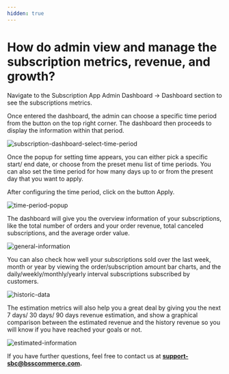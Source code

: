 ```yaml
---
hidden: true
---
```


# How do admin view and manage the subscription metrics, revenue, and growth?

Navigate to the Subscription App Admin Dashboard -> Dashboard section to see the subscriptions metrics.

Once entered the dashboard, the admin can choose a specific time period from the button on the top right corner. The dashboard then proceeds to display the information within that period.

![subscription-dashboard-select-time-period](http://wiki.bsscommerce.com/wp-content/uploads/2021/06/Subscription-1.png)

Once the popup for setting time appears, you can either pick a specific start/ end date, or choose from the preset menu list of time periods. You can also set the time period for how many days up to or from the present day that you want to apply.

After configuring the time period, click on the button Apply.

![time-period-popup](http://wiki.bsscommerce.com/wp-content/uploads/2021/06/choosing-time-period.png)

The dashboard will give you the overview information of your subscriptions, like the total number of orders and your order revenue, total canceled subscriptions, and the average order value.

![general-information](http://wiki.bsscommerce.com/wp-content/uploads/2021/06/General-information.png)

You can also check how well your subscriptions sold over the last week, month or year by viewing the order/subscription amount bar charts, and the daily/weekly/monthly/yearly interval subscriptions subscribed by customers.

![historic-data](http://wiki.bsscommerce.com/wp-content/uploads/2021/06/history.png)

The estimation metrics will also help you a great deal by giving you the next 7 days/ 30 days/ 90 days revenue estimation, and show a graphical comparison between the estimated revenue and the history revenue so you will know if you have reached your goals or not.

![estimated-information](http://wiki.bsscommerce.com/wp-content/uploads/2021/06/estimated-information.png)

If you have further questions, feel free to contact us at [**support-sbc@bsscommerce.com**](mailto:support-sbc@bsscommerce.com)**.**
